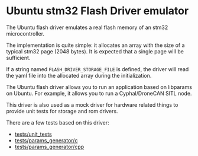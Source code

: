 # Ubuntu stm32 Flash Driver emulator

The Ubuntu flash driver emulates a real flash memory of an stm32 microcontroller.

The implementation is quite simple: it allocates an array with the size of a typical stm32 page (2048 bytes). It is expected that a single page will be sufficient.

If a string named `FLASH_DRIVER_STORAGE_FILE` is defined, the driver will read the yaml file into the allocated array during the initialization.

The Ubuntu flash driver allows you to run an application based on libparams on Ubuntu. For example, it allows you to run a Cyphal/DroneCAN SITL node.

This driver is also used as a mock driver for hardware related things to provide unit tests for storage and rom drivers.

There are a few tests based on this driver:
- [tests/unit_tests](../../tests/unit_tests/)
- [tests/params_generator/c](../../tests/params_generator/c/)
- [tests/params_generator/cpp](../../tests/params_generator/cpp/)
